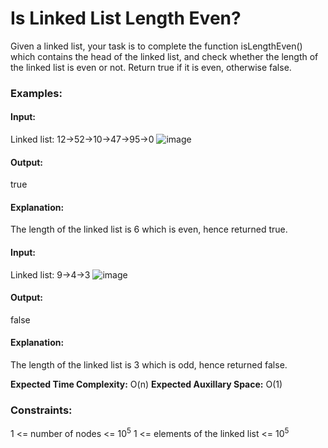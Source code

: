 # Is Linked List Length Even?
Given a linked list, your task is to complete the function isLengthEven() which contains the head of the linked list, and check whether the length of the linked list is even or not. Return true if it is even, otherwise false.

### Examples:
#### Input:
Linked list: 12->52->10->47->95->0
![image](https://github.com/user-attachments/assets/005dcdfa-135a-46f8-b3ef-9cd908276ded)
#### Output:
true
#### Explanation:
The length of the linked list is 6 which is even, hence returned true.

#### Input:
Linked list: 9->4->3
![image](https://github.com/user-attachments/assets/d0a0b7ae-b31c-4c28-9b47-bfa7eea499a1)
#### Output:
false
#### Explanation:
The length of the linked list is 3 which is odd, hence returned false.

**Expected Time Complexity:** O(n)
**Expected Auxillary Space:** O(1)

### Constraints:
1 <= number of nodes <= $`10^5`$
1 <= elements of the linked list <= $`10^5`$

